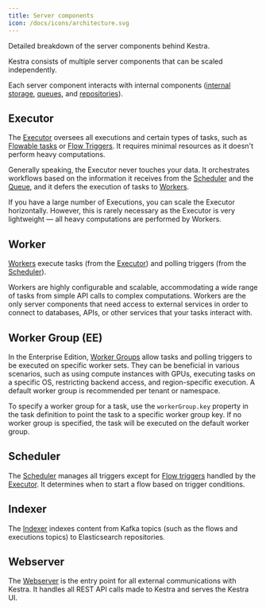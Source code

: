 ```yaml
---
title: Server components
icon: /docs/icons/architecture.svg
---
```


Detailed breakdown of the server components behind Kestra.

Kestra consists of multiple server components that can be scaled independently.

Each server component interacts with internal components ([internal storage](../07.architecture/01.main-components.md#internal-storage), [queues](../07.architecture/01.main-components.md#queue), and [repositories](../07.architecture/01.main-components.md#repository)).

## Executor

The [Executor](../07.architecture/04.executor.md) oversees all executions and certain types of tasks, such as [Flowable tasks](../04.workflow-components/01.tasks/00.flowable-tasks.md) or [Flow Triggers](../04.workflow-components/07.triggers/02.flow-trigger.md). It requires minimal resources as it doesn't perform heavy computations.

Generally speaking, the Executor never touches your data. It orchestrates workflows based on the information it receives from the [Scheduler](#scheduler) and the [Queue](../07.architecture/01.main-components.md#queue), and it defers the execution of tasks to [Workers](#worker).

If you have a large number of Executions, you can scale the Executor horizontally. However, this is rarely necessary as the Executor is very lightweight — all heavy computations are performed by Workers.

## Worker

[Workers](../07.architecture/05.worker.md) execute tasks (from the [Executor](#executor)) and polling triggers (from the [Scheduler](#scheduler)).

Workers are highly configurable and scalable, accommodating a wide range of tasks from simple API calls to complex computations. Workers are the only server components that need access to external services in order to connect to databases, APIs, or other services that your tasks interact with.

## Worker Group (EE)

In the Enterprise Edition, [Worker Groups](../06.enterprise/04.scalability/worker-group.md) allow tasks and polling triggers to be executed on specific worker sets. They can be beneficial in various scenarios, such as using compute instances with GPUs, executing tasks on a specific OS, restricting backend access, and region-specific execution. A default worker group is recommended per tenant or namespace.

To specify a worker group for a task, use the `workerGroup.key` property in the task definition to point the task to a specific worker group key. If no worker group is specified, the task will be executed on the default worker group.

## Scheduler

The [Scheduler](../07.architecture/06.scheduler.md) manages all triggers except for [Flow triggers](../04.workflow-components/07.triggers/02.flow-trigger.md) handled by the [Executor](#executor). It determines when to start a flow based on trigger conditions.

## Indexer

The [Indexer](../07.architecture/07.indexer.md) indexes content from Kafka topics (such as the flows and executions topics) to Elasticsearch repositories.


## Webserver

The [Webserver](../07.architecture/08.webserver.md) is the entry point for all external communications with Kestra. It handles all REST API calls made to Kestra and serves the Kestra UI.